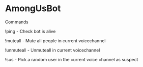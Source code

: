 # AmongUsBot

Commands

!ping - Check bot is alive

!muteall - Mute all people in current voicechannel 

!unmuteall - Unmuteall in current voicechannel 

!sus - Pick a random user in the current voice channel as suspect 

